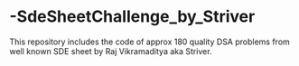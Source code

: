 # -SdeSheetChallenge_by_Striver
This repository includes the code of approx 180 quality DSA problems from well known SDE sheet by Raj Vikramaditya aka Striver.
